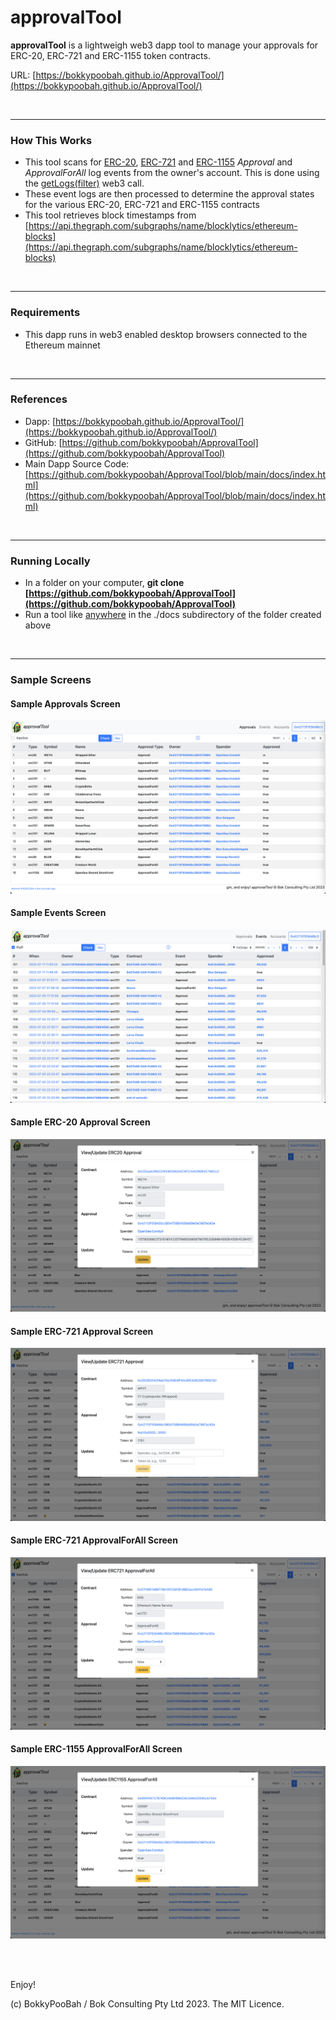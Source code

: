 # approvalTool

**approvalTool** is a lightweigh web3 dapp tool to manage your approvals for ERC-20, ERC-721 and ERC-1155 token contracts.

URL: [https://bokkypoobah.github.io/ApprovalTool/](https://bokkypoobah.github.io/ApprovalTool/)

<br />

---

### How This Works

* This tool scans for [ERC-20](https://eips.ethereum.org/EIPS/eip-20), [ERC-721](https://eips.ethereum.org/EIPS/eip-721) and [ERC-1155](https://eips.ethereum.org/EIPS/eip-1155) *Approval* and *ApprovalForAll* log events from the owner's account. This is done using the [getLogs(filter)](https://docs.ethers.org/v5/api/providers/provider/#Provider-getLogs) web3 call.
* These event logs are then processed to determine the approval states for the various ERC-20, ERC-721 and ERC-1155 contracts
* This tool retrieves block timestamps from [https://api.thegraph.com/subgraphs/name/blocklytics/ethereum-blocks](https://api.thegraph.com/subgraphs/name/blocklytics/ethereum-blocks)

<br />

---

### Requirements

* This dapp runs in web3 enabled desktop browsers connected to the Ethereum mainnet

<br />

---

### References

* Dapp: [https://bokkypoobah.github.io/ApprovalTool/](https://bokkypoobah.github.io/ApprovalTool/)
* GitHub: [https://github.com/bokkypoobah/ApprovalTool](https://github.com/bokkypoobah/ApprovalTool)
* Main Dapp Source Code: [https://github.com/bokkypoobah/ApprovalTool/blob/main/docs/index.html](https://github.com/bokkypoobah/ApprovalTool/blob/main/docs/index.html)

<br />

---

### Running Locally

* In a folder on your computer, **git clone [https://github.com/bokkypoobah/ApprovalTool](https://github.com/bokkypoobah/ApprovalTool)**
* Run a tool like [anywhere](https://www.npmjs.com/package/anywhere) in the ./docs subdirectory of the folder created above

<br />

---

### Sample Screens

#### Sample Approvals Screen

<kbd><img src="images/SampleScreen_Approvals_20231119.png" /></kbd>

#### Sample Events Screen

<kbd><img src="images/SampleScreen_Events_20231119.png" /></kbd>

#### Sample ERC-20 Approval Screen

<kbd><img src="images/SampleScreen_UpdateERC20_20231119.png" /></kbd>

#### Sample ERC-721 Approval Screen

<kbd><img src="images/SampleScreen_UpdateERC721Approval_20231119.png" /></kbd>

#### Sample ERC-721 ApprovalForAll Screen

<kbd><img src="images/SampleScreen_UpdateERC721ApprovalForAll_20231119.png" /></kbd>

#### Sample ERC-1155 ApprovalForAll Screen

<kbd><img src="images/SampleScreen_UpdateERC1155ApprovalForAll_20231119.png" /></kbd>

<br />

<br />

Enjoy!

(c) BokkyPooBah / Bok Consulting Pty Ltd 2023. The MIT Licence.
